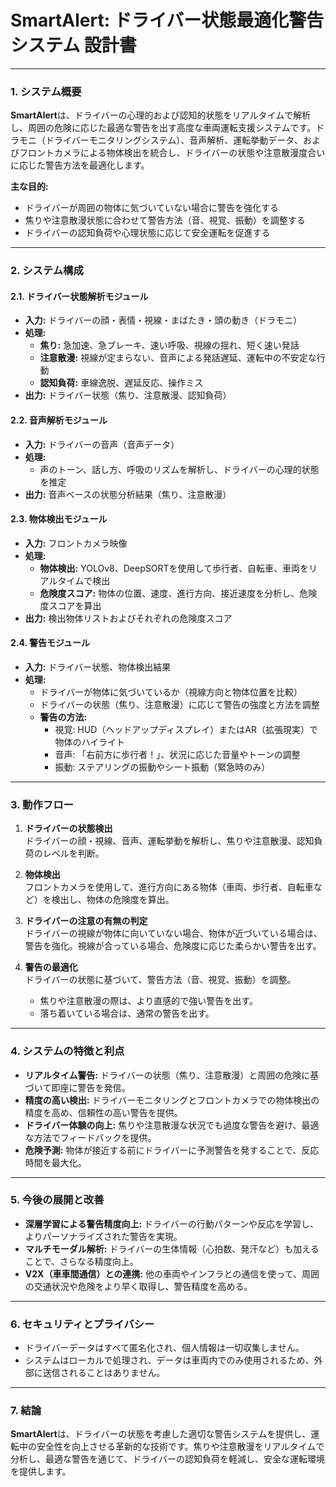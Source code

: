 # SmartAlert: ドライバー状態最適化警告システム 設計書

---

### **1. システム概要**

**SmartAlert**は、ドライバーの心理的および認知的状態をリアルタイムで解析し、周囲の危険に応じた最適な警告を出す高度な車両運転支援システムです。ドラモニ（ドライバーモニタリングシステム）、音声解析、運転挙動データ、およびフロントカメラによる物体検出を統合し、ドライバーの状態や注意散漫度合いに応じた警告方法を最適化します。

**主な目的:**  
- ドライバーが周囲の物体に気づいていない場合に警告を強化する
- 焦りや注意散漫状態に合わせて警告方法（音、視覚、振動）を調整する
- ドライバーの認知負荷や心理状態に応じて安全運転を促進する

---

### **2. システム構成**

#### **2.1. ドライバー状態解析モジュール**
- **入力:** ドライバーの顔・表情・視線・まばたき・頭の動き（ドラモニ）
- **処理:**  
  - **焦り:** 急加速、急ブレーキ、速い呼吸、視線の揺れ、短く速い発話
  - **注意散漫:** 視線が定まらない、音声による発話遅延、運転中の不安定な行動
  - **認知負荷:** 車線逸脱、遅延反応、操作ミス
- **出力:** ドライバー状態（焦り、注意散漫、認知負荷）

#### **2.2. 音声解析モジュール**
- **入力:** ドライバーの音声（音声データ）
- **処理:**  
  - 声のトーン、話し方、呼吸のリズムを解析し、ドライバーの心理的状態を推定
- **出力:** 音声ベースの状態分析結果（焦り、注意散漫）

#### **2.3. 物体検出モジュール**
- **入力:** フロントカメラ映像
- **処理:**  
  - **物体検出:** YOLOv8、DeepSORTを使用して歩行者、自転車、車両をリアルタイムで検出
  - **危険度スコア:** 物体の位置、速度、進行方向、接近速度を分析し、危険度スコアを算出
- **出力:** 検出物体リストおよびそれぞれの危険度スコア

#### **2.4. 警告モジュール**
- **入力:** ドライバー状態、物体検出結果
- **処理:**  
  - ドライバーが物体に気づいているか（視線方向と物体位置を比較）
  - ドライバーの状態（焦り、注意散漫）に応じて警告の強度と方法を調整
  - **警告の方法:**  
    - 視覚: HUD（ヘッドアップディスプレイ）またはAR（拡張現実）で物体のハイライト
    - 音声: 「右前方に歩行者！」、状況に応じた音量やトーンの調整
    - 振動: ステアリングの振動やシート振動（緊急時のみ）

---

### **3. 動作フロー**

1. **ドライバーの状態検出**  
   ドライバーの顔・視線、音声、運転挙動を解析し、焦りや注意散漫、認知負荷のレベルを判断。

2. **物体検出**  
   フロントカメラを使用して、進行方向にある物体（車両、歩行者、自転車など）を検出し、物体の危険度を算出。

3. **ドライバーの注意の有無の判定**  
   ドライバーの視線が物体に向いていない場合、物体が近づいている場合は、警告を強化。視線が合っている場合、危険度に応じた柔らかい警告を出す。

4. **警告の最適化**  
   ドライバーの状態に基づいて、警告方法（音、視覚、振動）を調整。
   - 焦りや注意散漫の際は、より直感的で強い警告を出す。
   - 落ち着いている場合は、通常の警告を出す。

---

### **4. システムの特徴と利点**

- **リアルタイム警告:** ドライバーの状態（焦り、注意散漫）と周囲の危険に基づいて即座に警告を発信。
- **精度の高い検出:** ドライバーモニタリングとフロントカメラでの物体検出の精度を高め、信頼性の高い警告を提供。
- **ドライバー体験の向上:** 焦りや注意散漫な状況でも過度な警告を避け、最適な方法でフィードバックを提供。
- **危険予測:** 物体が接近する前にドライバーに予測警告を発することで、反応時間を最大化。

---

### **5. 今後の展開と改善**

- **深層学習による警告精度向上:** ドライバーの行動パターンや反応を学習し、よりパーソナライズされた警告を実現。
- **マルチモーダル解析:** ドライバーの生体情報（心拍数、発汗など）も加えることで、さらなる精度向上。
- **V2X（車車間通信）との連携:** 他の車両やインフラとの通信を使って、周囲の交通状況や危険をより早く取得し、警告精度を高める。

---

### **6. セキュリティとプライバシー**

- ドライバーデータはすべて匿名化され、個人情報は一切収集しません。
- システムはローカルで処理され、データは車両内でのみ使用されるため、外部に送信されることはありません。

---

### **7. 結論**

**SmartAlert**は、ドライバーの状態を考慮した適切な警告システムを提供し、運転中の安全性を向上させる革新的な技術です。焦りや注意散漫をリアルタイムで分析し、最適な警告を通じて、ドライバーの認知負荷を軽減し、安全な運転環境を提供します。